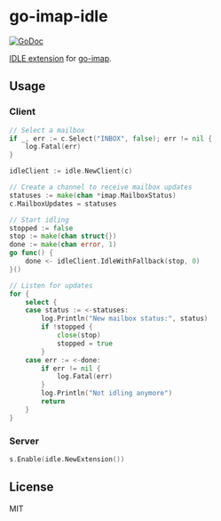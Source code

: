 # go-imap-idle

[![GoDoc](https://godoc.org/github.com/emersion/go-imap-idle?status.svg)](https://godoc.org/github.com/emersion/go-imap-idle)

[IDLE extension](https://tools.ietf.org/html/rfc2177) for [go-imap](https://github.com/emersion/go-imap).

## Usage

### Client

```go
// Select a mailbox
if _, err := c.Select("INBOX", false); err != nil {
	log.Fatal(err)
}

idleClient := idle.NewClient(c)

// Create a channel to receive mailbox updates
statuses := make(chan *imap.MailboxStatus)
c.MailboxUpdates = statuses

// Start idling
stopped := false
stop := make(chan struct{})
done := make(chan error, 1)
go func() {
	done <- idleClient.IdleWithFallback(stop, 0)
}()

// Listen for updates
for {
	select {
	case status := <-statuses:
		log.Println("New mailbox status:", status)
		if !stopped {
			close(stop)
			stopped = true
		}
	case err := <-done:
		if err != nil {
			log.Fatal(err)
		}
		log.Println("Not idling anymore")
		return
	}
}
```

### Server

```go
s.Enable(idle.NewExtension())
```

## License

MIT
